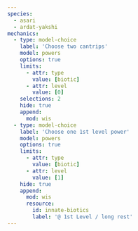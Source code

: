 ```yaml
---
species:
  - asari
  - ardat-yakshi
mechanics:
  - type: model-choice
    label: 'Choose two cantrips'
    model: powers
    options: true
    limits:
      - attr: type
        value: [biotic]
      - attr: level
        value: [0]
    selections: 2
    hide: true
    append:
      mod: wis
  - type: model-choice
    label: 'Choose one 1st level power'
    model: powers
    options: true
    limits:
      - attr: type
        value: [biotic]
      - attr: level
        value: [1]
    hide: true
    append:
      mod: wis
      resource:
        id: innate-biotics
        label: '@ 1st Level / long rest'
---
```

